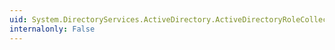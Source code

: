 ```yaml
---
uid: System.DirectoryServices.ActiveDirectory.ActiveDirectoryRoleCollection.Item(System.Int32)
internalonly: False
---
```

